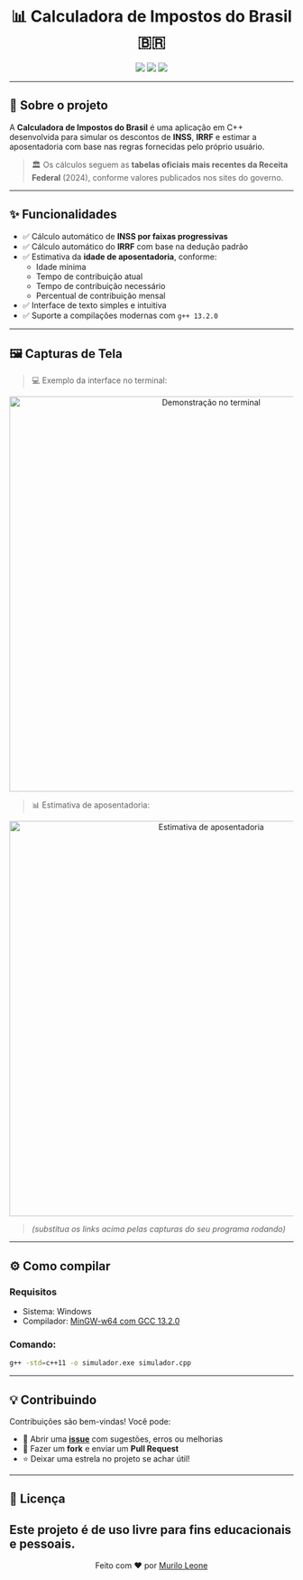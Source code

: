 <h1 align="center">📊 Calculadora de Impostos do Brasil 🇧🇷</h1>

<p align="center">
  <img src="https://img.shields.io/badge/C++-GCC13.2-green?style=for-the-badge&logo=c%2B%2B" />
  <img src="https://img.shields.io/github/languages/code-size/brzRaven01001/calculadora-impostos-brazil?style=for-the-badge" />
  <img src="https://img.shields.io/github/last-commit/brzRaven01001/calculadora-impostos-brazil?style=for-the-badge" />
</p>

---

## 📌 Sobre o projeto

A **Calculadora de Impostos do Brasil** é uma aplicação em C++ desenvolvida para simular os descontos de **INSS**, **IRRF** e estimar a aposentadoria com base nas regras fornecidas pelo próprio usuário.

> 🏛️ Os cálculos seguem as **tabelas oficiais mais recentes da Receita Federal** (2024), conforme valores publicados nos sites do governo.

---

## ✨ Funcionalidades

- ✅ Cálculo automático de **INSS por faixas progressivas**
- ✅ Cálculo automático do **IRRF** com base na dedução padrão
- ✅ Estimativa da **idade de aposentadoria**, conforme:
  - Idade mínima
  - Tempo de contribuição atual
  - Tempo de contribuição necessário
  - Percentual de contribuição mensal
- ✅ Interface de texto simples e intuitiva
- ✅ Suporte a compilações modernas com `g++ 13.2.0`

---

## 🖼️ Capturas de Tela

> 💻 Exemplo da interface no terminal:

<p align="center">
  <img src="https://user-images.githubusercontent.com/00000000/000000000-terminal-demo.png" alt="Demonstração no terminal" width="700">
</p>

> 📊 Estimativa de aposentadoria:

<p align="center">
  <img src="https://user-images.githubusercontent.com/00000000/000000000-aposentadoria-demo.png" alt="Estimativa de aposentadoria" width="700">
</p>

> *(substitua os links acima pelas capturas do seu programa rodando)*

---

## ⚙️ Como compilar

### Requisitos

- Sistema: Windows
- Compilador: [MinGW-w64 com GCC 13.2.0](https://winlibs.com/)

### Comando:

```bash
g++ -std=c++11 -o simulador.exe simulador.cpp
```
---

## 💡 Contribuindo

Contribuições são bem-vindas! Você pode:

- 💬 Abrir uma [**issue**](https://github.com/brzRaven01001/calculadora-impostos-brazil/issues) com sugestões, erros ou melhorias
- 🍴 Fazer um **fork** e enviar um **Pull Request**
- ⭐ Deixar uma estrela no projeto se achar útil!

---

## 🧾 Licença

Este projeto é de uso livre para fins educacionais e pessoais.
---

<p align="center">
  Feito com ❤️ por <a href="https://github.com/brzRaven01001">Murilo Leone</a>
</p>

